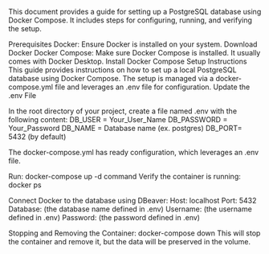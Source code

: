 This document provides a guide for setting up a PostgreSQL database using Docker Compose. It includes steps for configuring, running, and verifying the setup.

Prerequisites
Docker: Ensure Docker is installed on your system. Download Docker
Docker Compose: Make sure Docker Compose is installed. It usually comes with Docker Desktop. Install Docker Compose
Setup Instructions
This guide provides instructions on how to set up a local PostgreSQL database using Docker Compose. The setup is managed via a docker-compose.yml file and leverages an .env file for configuration. Update the .env File

In the root directory of your project, create a file named .env with the following content: DB_USER = Your_User_Name DB_PASSWORD = Your_Password DB_NAME = Database name (ex. postgres) DB_PORT= 5432 (by default)

The docker-compose.yml has ready configuration, which leverages an .env file.

Run: docker-compose up -d command Verify the container is running: docker ps

Connect Docker to the database using DBeaver: Host: localhost Port: 5432 Database: (the database name defined in .env) Username: (the username defined in .env) Password: (the password defined in .env)

Stopping and Removing the Container: docker-compose down This will stop the container and remove it, but the data will be preserved in the volume.
